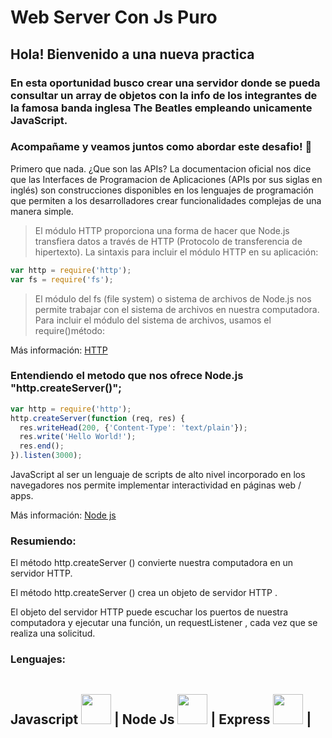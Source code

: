 # Web Server Con Js Puro

## Hola! Bienvenido a una nueva practica


### En esta oportunidad busco crear una servidor donde se pueda consultar un array de objetos con la info de los integrantes de la famosa banda inglesa The Beatles empleando unicamente JavaScript.
### Acompañame y veamos juntos como abordar este desafio! :muscle:
Primero que nada. ¿Que son las APIs? La documentacion oficial nos dice que las Interfaces de Programacion de Aplicaciones (APIs por sus siglas en inglés) son construcciones disponibles en los lenguajes de programación que permiten a los desarrolladores crear funcionalidades complejas de una manera simple.
> El módulo HTTP proporciona una forma de hacer que Node.js transfiera datos a través de HTTP (Protocolo de transferencia de hipertexto).
La sintaxis para incluir el módulo HTTP en su aplicación:

```JavaScript
var http = require('http');
var fs = require('fs');
```
>El módulo del fs (file system) o sistema de archivos de Node.js nos permite trabajar con el sistema de archivos en nuestra computadora.
Para incluir el módulo del sistema de archivos, usamos el require()método:  

Más información: [HTTP](https://www.w3schools.com/nodejs/nodejs_filesystem.asp)

### Entendiendo el metodo que nos ofrece Node.js "http.createServer()";

```JavaScript
var http = require('http');
http.createServer(function (req, res) {
  res.writeHead(200, {'Content-Type': 'text/plain'});
  res.write('Hello World!');
  res.end();
}).listen(3000);
```
JavaScript al ser un lenguaje de scripts de alto nivel incorporado en los navegadores nos permite implementar interactividad en páginas web / apps. 

Más información: [Node js](https://www.w3schools.com/nodejs/met_http_createserver.asp)

### Resumiendo: 
El método http.createServer () convierte nuestra computadora en un servidor HTTP.

El método http.createServer () crea un objeto de servidor HTTP .

El objeto del servidor HTTP puede escuchar los puertos de nuestra computadora y ejecutar una función, un requestListener , cada vez que se realiza una solicitud.

<h3><strong> Lenguajes: <strong></h3>
    <h2>
     Javascript <img style='width: 3rem; height: 3rem; margin-top: 1rem' src="https://cdn.pixabay.com/photo/2015/04/23/17/41/javascript-736400_960_720.png"/>  |
     Node Js <img style='width: 3rem; height: 3rem; margin-top: 1rem' src="https://res.cloudinary.com/druj3xeao/image/upload/v1635268343/readme/pngwing.com_9_nptorj.png"/> |
     Express <img <img style='width: 3rem; height: 3rem; margin-top: 1rem' src="https://res.cloudinary.com/druj3xeao/image/upload/v1635268180/readme/pngwing.com_5_mtcqjs.png"/> |

